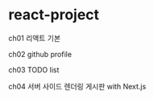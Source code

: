 # react-project

ch01 리액트 기본

ch02 github profile

ch03 TODO list

ch04 서버 사이드 렌더링 게시판 with Next.js
